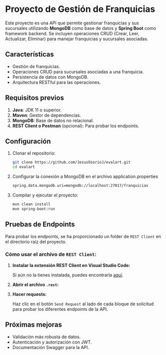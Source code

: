 # Proyecto de Gestión de Franquicias

Este proyecto es una API que permite gestionar franquicias y sus sucursales utilizando **MongoDB** como base de datos y **Spring Boot** como framework backend. Se incluyen operaciones CRUD (Crear, Leer, Actualizar, Eliminar) para manejar franquicias y sucursales asociadas.

## Características

- Gestión de franquicias.
- Operaciones CRUD para sucursales asociadas a una franquicia.
- Persistencia de datos con MongoDB.
- Arquitectura RESTful para las operaciones.

## Requisitos previos

1. **Java**: JDK 11 o superior.
2. **Maven**: Gestor de dependencias.
3. **MongoDB**: Base de datos no relacional.
4. **REST Client o Postman** (opcional): Para probar los endpoints.

## Configuración

1. Clonar el repositorio:
   ```bash
   git clone https://github.com/JesusOsorioJ/evalart.git
   cd evalart

2. Configurar la conexión a MongoDB en el archivo application.properties
    ```bash 
    spring.data.mongodb.uri=mongodb://localhost:27017/franquicias

3. Compilar y ejecutar el proyecto:
    ```bash 
    mvn clean install
    mvn spring-boot:run

## Pruebas de Endpoints

Para probar los endpoints, se ha proporcionado un folder de `REST Client` en el directorio raíz del proyecto.

### Cómo usar el archivo de `REST Client`:

1. **Instalar la extensión REST Client en Visual Studio Code:**

    Si aún no la tienes instalada, puedes encontrarla [aquí](https://marketplace.visualstudio.com/items?itemName=humao.rest-client).

2. **Abrir el archivo `.rest`:**

3. **Hacer requests:**

    Haz clic en el botón `Send Request` al lado de cada bloque de solicitud para probar los diferentes endpoints de la API.

## Próximas mejoras
- Validación más robusta de datos.
- Autenticación y autorización con JWT.
- Documentación Swagger para la API.